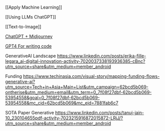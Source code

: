 [[Apply Machine Learning]]

[[Using LLMs ChatGPT]]

[[Text-to-Image]]

[ChatGPT + Midjourney](https://www.linkedin.com/posts/petehuang_how-to-use-chatgpt-to-create-stunning-images-ugcPost-7041282824053673984-nUFB?utm_source=share&utm_medium=member_desktop)

[GPT4 For writing code](https://twitter.com/codewandai?lang=en)



GenerativeAI Landscape
https://www.linkedin.com/posts/erika-fille-legara_ai-digital-innovation-activity-7020037338193936385-cBnc?utm_source=share&utm_medium=member_android

Funding
https://www.techinasia.com/visual-story/mapping-funding-flows-generative-ai?utm_source=Tech+in+Asia+Main+List&utm_campaign=62bcd5b069-ontherise&utm_medium=email&utm_term=0_7f08f27dbf-62bcd5b069-53954558&goal=0_7f08f27dbf-62bcd5b069-53954558&mc_cid=62bcd5b069&mc_eid=7881fab6c7

SOTA Paper Generative
https://www.linkedin.com/posts/tanuj-jain-10_230104655pdf-activity-7023215916872015872-LRjJ/?utm_source=share&utm_medium=member_android